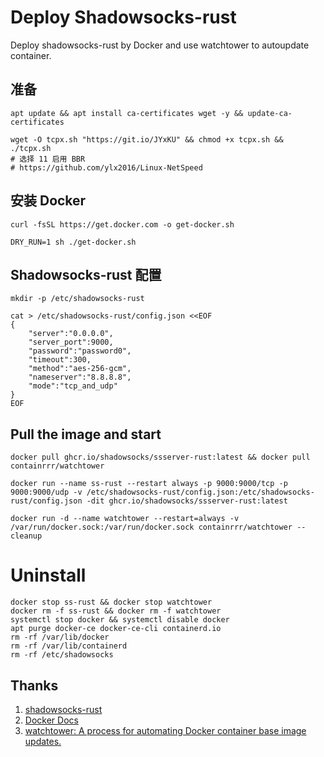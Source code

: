 # Deploy Shadowsocks-rust
Deploy shadowsocks-rust by Docker and use watchtower to autoupdate container.

## 准备
`apt update && apt install ca-certificates wget -y && update-ca-certificates`
```
wget -O tcpx.sh "https://git.io/JYxKU" && chmod +x tcpx.sh && ./tcpx.sh
# 选择 11 启用 BBR
# https://github.com/ylx2016/Linux-NetSpeed
```
## 安装 Docker
`curl -fsSL https://get.docker.com -o get-docker.sh`

`DRY_RUN=1 sh ./get-docker.sh`

## Shadowsocks-rust 配置
`mkdir -p /etc/shadowsocks-rust`
```
cat > /etc/shadowsocks-rust/config.json <<EOF
{
    "server":"0.0.0.0",
    "server_port":9000,
    "password":"password0",
    "timeout":300,
    "method":"aes-256-gcm",
    "nameserver":"8.8.8.8",
    "mode":"tcp_and_udp"
}
EOF
```

## Pull the image and start 
```
docker pull ghcr.io/shadowsocks/ssserver-rust:latest && docker pull containrrr/watchtower
```
```
docker run --name ss-rust --restart always -p 9000:9000/tcp -p 9000:9000/udp -v /etc/shadowsocks-rust/config.json:/etc/shadowsocks-rust/config.json -dit ghcr.io/shadowsocks/ssserver-rust:latest
```
```
docker run -d --name watchtower --restart=always -v /var/run/docker.sock:/var/run/docker.sock containrrr/watchtower --cleanup
```

# Uninstall 
```
docker stop ss-rust && docker stop watchtower
docker rm -f ss-rust && docker rm -f watchtower
systemctl stop docker && systemctl disable docker
apt purge docker-ce docker-ce-cli containerd.io
rm -rf /var/lib/docker
rm -rf /var/lib/containerd
rm -rf /etc/shadowsocks
```

## Thanks
1. [shadowsocks-rust](https://github.com/shadowsocks/shadowsocks-rust)
2. [Docker Docs](https://docs.docker.com/engine/install/ubuntu/)
3. [watchtower: A process for automating Docker container base image updates.](https://github.com/containrrr/watchtower)
